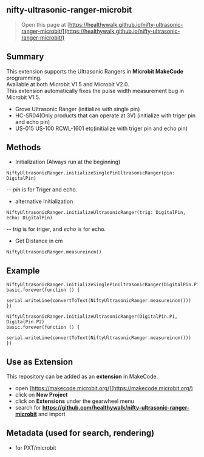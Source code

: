 ## nifty-ultrasonic-ranger-microbit

> Open this page at [https://healthywalk.github.io/nifty-ultrasonic-ranger-microbit/](https://healthywalk.github.io/nifty-ultrasonic-ranger-microbit/)

## Summary
This extension supports the Ultrasonic Rangers in __Microbit MakeCode__ programming.  
Available at both Microbit V1.5 and Microbit V2.0.  
This extension automatically fixes the pulse width measurement bug in Microbit V1.5.  
* Grove Ultrasonic Ranger (initialize with single pin)
* HC-SR04(Only products that can operate at 3V) (initialize with triger pin and echo pin)
* US-015 US-100 RCWL-1601 etc(initialize with triger pin and echo pin)

## Methods
* Initialization    (Always run at the beginning)
```
NiftyUltrasonicRanger.initializeSinglePinUltrasonicRanger(pin: DigitalPin) 
```
-- *pin* is for Triger and echo. 

* alternative Initialization 
```
NiftyUltrasonicRanger.initializeUltrasonicRanger(trig: DigitalPin, echo: DigitalPin)
```
-- *trig* is for triger, and *echo* is for echo.  

* Get Distance in cm
```
NiftyUltrasonicRanger.measureincm()
```

## Example
```blocks
NiftyUltrasonicRanger.initializeSinglePinUltrasonicRanger(DigitalPin.P1)
basic.forever(function () {
    serial.writeLine(convertToText(NiftyUltrasonicRanger.measureincm()))
})
```

```blocks
NiftyUltrasonicRanger.initializeUltrasonicRanger(DigitalPin.P1, DigitalPin.P2)
basic.forever(function () {
    serial.writeLine(convertToText(NiftyUltrasonicRanger.measureincm()))
})
```

## Use as Extension

This repository can be added as an **extension** in MakeCode.

* open [https://makecode.microbit.org/](https://makecode.microbit.org/)
* click on **New Project**
* click on **Extensions** under the gearwheel menu
* search for **https://github.com/healthywalk/nifty-ultrasonic-ranger-microbit**  and import


## Metadata (used for search, rendering)

* for PXT/microbit
<script src="https://makecode.com/gh-pages-embed.js"></script><script>makeCodeRender("{{ site.makecode.home_url }}", "{{ site.github.owner_name }}/{{ site.github.repository_name }}");</script>
